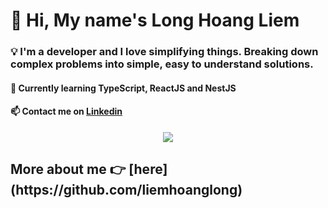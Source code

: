 <h1 align="left">👋 Hi, My name's Long Hoang Liem</h1>

<h3 align="left">💡 I'm a developer and I love simplifying things. Breaking down complex problems into simple, easy to understand solutions.</h3>
<h4 align="left">🌱 Currently learning TypeScript, ReactJS and NestJS</h4>
<h4 align="left">📫 Contact me on <a href="https://www.linkedin.com/in/long-hoang-liem-8281b411a">Linkedin</a></h4>

<p align="center">
  <img align="center" src="https://komarev.com/ghpvc/?username=liemhoanglong&color=orange">
</p>

<h2 align="left">More about me 👉 [here](https://github.com/liemhoanglong)</h2> 
